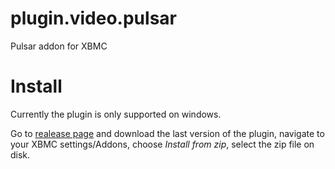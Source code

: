 plugin.video.pulsar
===================

Pulsar addon for XBMC

Install
===================
Currently the plugin is only supported on windows.


Go to [realease page](https://github.com/steeve/plugin.video.pulsar/releases) and download the last version of the plugin, navigate to your XBMC settings/Addons, choose _Install from zip_, select the zip file on disk.
